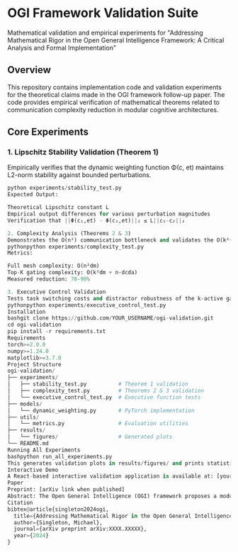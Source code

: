 # OGI Framework Validation Suite

Mathematical validation and empirical experiments for "Addressing Mathematical Rigor in the Open General Intelligence Framework: A Critical Analysis and Formal Implementation"

## Overview

This repository contains implementation code and validation experiments for the theoretical claims made in the OGI framework follow-up paper. The code provides empirical verification of mathematical theorems related to communication complexity reduction in modular cognitive architectures.

## Core Experiments

### 1. Lipschitz Stability Validation (Theorem 1)
Empirically verifies that the dynamic weighting function Φ(c, et) maintains L2-norm stability against bounded perturbations.
```python
python experiments/stability_test.py 
Expected Output:

Theoretical Lipschitz constant L
Empirical output differences for various perturbation magnitudes
Verification that ||Φ(c₁,et) - Φ(c₂,et)||₂ ≤ L||c₁-c₂||₂

2. Complexity Analysis (Theorems 2 & 3)
Demonstrates the O(n²) communication bottleneck and validates the O(k²+n) reduction via Top-K gating.
pythonpython experiments/complexity_test.py
Metrics:

Full mesh complexity: O(n²dm)
Top-K gating complexity: O(k²dm + n·dcda)
Measured reduction: 70-90%

3. Executive Control Validation
Tests task switching costs and distractor robustness of the k-active gating mechanism.
pythonpython experiments/executive_control_test.py
Installation
bashgit clone https://github.com/YOUR_USERNAME/ogi-validation.git
cd ogi-validation
pip install -r requirements.txt
Requirements
torch>=2.0.0
numpy>=1.24.0
matplotlib>=3.7.0
Project Structure
ogi-validation/
├── experiments/
│   ├── stability_test.py          # Theorem 1 validation
│   ├── complexity_test.py         # Theorems 2 & 3 validation
│   └── executive_control_test.py  # Executive function tests
├── models/
│   └── dynamic_weighting.py       # PyTorch implementation
├── utils/
│   └── metrics.py                 # Evaluation utilities
├── results/
│   └── figures/                   # Generated plots
└── README.md
Running All Experiments
bashpython run_all_experiments.py
This generates validation plots in results/figures/ and prints statistical summaries to console.
Interactive Demo
A React-based interactive validation application is available at: [your-website.com/validation.html]
Paper
Preprint: [arXiv link when published]
Abstract: The Open General Intelligence (OGI) framework proposes a modular cognitive architecture for artificial general intelligence but lacks mathematical rigor in its core formulations. This paper provides formal mathematical foundations, stability theorems, and complexity analysis with empirical validation.
Citation
bibtex@article{singleton2024ogi,
  title={Addressing Mathematical Rigor in the Open General Intelligence Framework},
  author={Singleton, Michael},
  journal={arXiv preprint arXiv:XXXX.XXXXX},
  year={2024}
}

